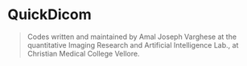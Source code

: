 # QuickDicom

> Codes written and maintained by Amal Joseph Varghese at the quantitative Imaging Research and Artificial Intelligence Lab., at Christian Medical College Vellore.